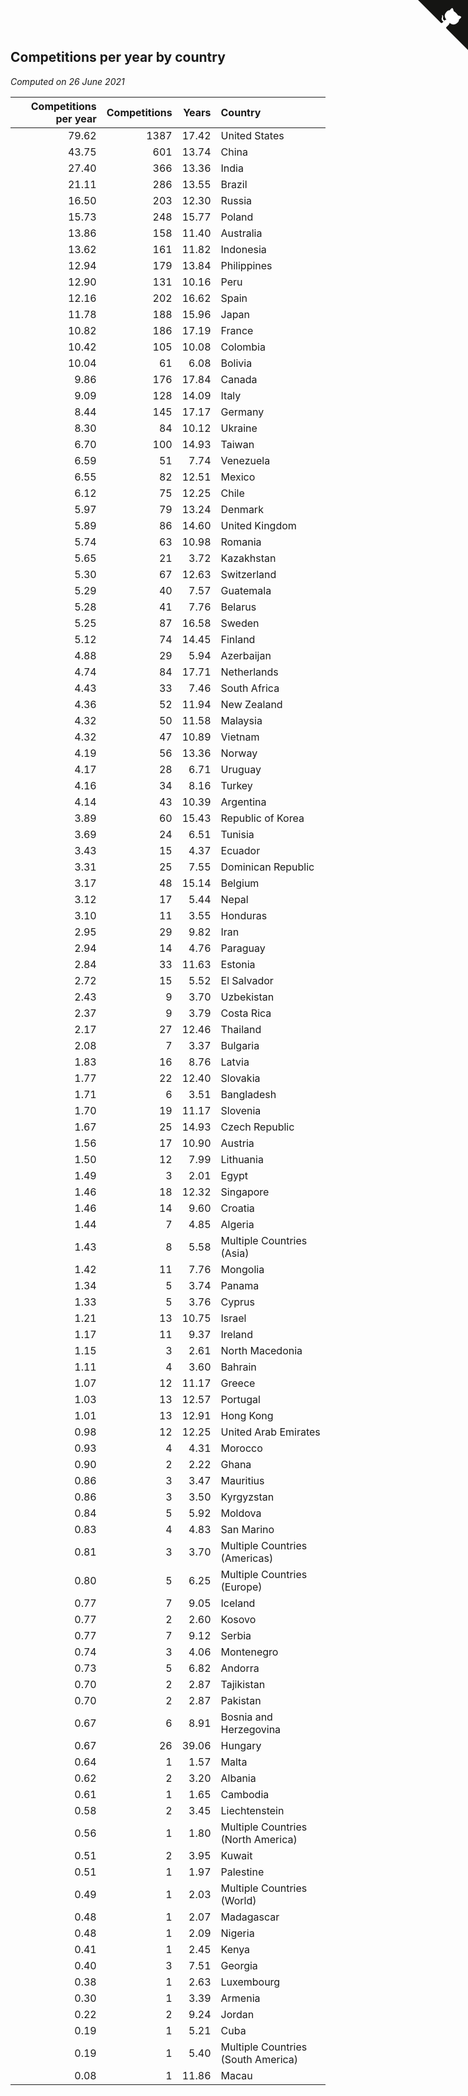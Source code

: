 ## Competitions per year by country

*Computed on 26 June 2021*

| Competitions per year | Competitions | Years | Country |
| ---: | ---: | ---: | :--- |
| 79.62 | 1387 | 17.42 | United States |
| 43.75 | 601 | 13.74 | China |
| 27.40 | 366 | 13.36 | India |
| 21.11 | 286 | 13.55 | Brazil |
| 16.50 | 203 | 12.30 | Russia |
| 15.73 | 248 | 15.77 | Poland |
| 13.86 | 158 | 11.40 | Australia |
| 13.62 | 161 | 11.82 | Indonesia |
| 12.94 | 179 | 13.84 | Philippines |
| 12.90 | 131 | 10.16 | Peru |
| 12.16 | 202 | 16.62 | Spain |
| 11.78 | 188 | 15.96 | Japan |
| 10.82 | 186 | 17.19 | France |
| 10.42 | 105 | 10.08 | Colombia |
| 10.04 | 61 | 6.08 | Bolivia |
| 9.86 | 176 | 17.84 | Canada |
| 9.09 | 128 | 14.09 | Italy |
| 8.44 | 145 | 17.17 | Germany |
| 8.30 | 84 | 10.12 | Ukraine |
| 6.70 | 100 | 14.93 | Taiwan |
| 6.59 | 51 | 7.74 | Venezuela |
| 6.55 | 82 | 12.51 | Mexico |
| 6.12 | 75 | 12.25 | Chile |
| 5.97 | 79 | 13.24 | Denmark |
| 5.89 | 86 | 14.60 | United Kingdom |
| 5.74 | 63 | 10.98 | Romania |
| 5.65 | 21 | 3.72 | Kazakhstan |
| 5.30 | 67 | 12.63 | Switzerland |
| 5.29 | 40 | 7.57 | Guatemala |
| 5.28 | 41 | 7.76 | Belarus |
| 5.25 | 87 | 16.58 | Sweden |
| 5.12 | 74 | 14.45 | Finland |
| 4.88 | 29 | 5.94 | Azerbaijan |
| 4.74 | 84 | 17.71 | Netherlands |
| 4.43 | 33 | 7.46 | South Africa |
| 4.36 | 52 | 11.94 | New Zealand |
| 4.32 | 50 | 11.58 | Malaysia |
| 4.32 | 47 | 10.89 | Vietnam |
| 4.19 | 56 | 13.36 | Norway |
| 4.17 | 28 | 6.71 | Uruguay |
| 4.16 | 34 | 8.16 | Turkey |
| 4.14 | 43 | 10.39 | Argentina |
| 3.89 | 60 | 15.43 | Republic of Korea |
| 3.69 | 24 | 6.51 | Tunisia |
| 3.43 | 15 | 4.37 | Ecuador |
| 3.31 | 25 | 7.55 | Dominican Republic |
| 3.17 | 48 | 15.14 | Belgium |
| 3.12 | 17 | 5.44 | Nepal |
| 3.10 | 11 | 3.55 | Honduras |
| 2.95 | 29 | 9.82 | Iran |
| 2.94 | 14 | 4.76 | Paraguay |
| 2.84 | 33 | 11.63 | Estonia |
| 2.72 | 15 | 5.52 | El Salvador |
| 2.43 | 9 | 3.70 | Uzbekistan |
| 2.37 | 9 | 3.79 | Costa Rica |
| 2.17 | 27 | 12.46 | Thailand |
| 2.08 | 7 | 3.37 | Bulgaria |
| 1.83 | 16 | 8.76 | Latvia |
| 1.77 | 22 | 12.40 | Slovakia |
| 1.71 | 6 | 3.51 | Bangladesh |
| 1.70 | 19 | 11.17 | Slovenia |
| 1.67 | 25 | 14.93 | Czech Republic |
| 1.56 | 17 | 10.90 | Austria |
| 1.50 | 12 | 7.99 | Lithuania |
| 1.49 | 3 | 2.01 | Egypt |
| 1.46 | 18 | 12.32 | Singapore |
| 1.46 | 14 | 9.60 | Croatia |
| 1.44 | 7 | 4.85 | Algeria |
| 1.43 | 8 | 5.58 | Multiple Countries (Asia) |
| 1.42 | 11 | 7.76 | Mongolia |
| 1.34 | 5 | 3.74 | Panama |
| 1.33 | 5 | 3.76 | Cyprus |
| 1.21 | 13 | 10.75 | Israel |
| 1.17 | 11 | 9.37 | Ireland |
| 1.15 | 3 | 2.61 | North Macedonia |
| 1.11 | 4 | 3.60 | Bahrain |
| 1.07 | 12 | 11.17 | Greece |
| 1.03 | 13 | 12.57 | Portugal |
| 1.01 | 13 | 12.91 | Hong Kong |
| 0.98 | 12 | 12.25 | United Arab Emirates |
| 0.93 | 4 | 4.31 | Morocco |
| 0.90 | 2 | 2.22 | Ghana |
| 0.86 | 3 | 3.47 | Mauritius |
| 0.86 | 3 | 3.50 | Kyrgyzstan |
| 0.84 | 5 | 5.92 | Moldova |
| 0.83 | 4 | 4.83 | San Marino |
| 0.81 | 3 | 3.70 | Multiple Countries (Americas) |
| 0.80 | 5 | 6.25 | Multiple Countries (Europe) |
| 0.77 | 7 | 9.05 | Iceland |
| 0.77 | 2 | 2.60 | Kosovo |
| 0.77 | 7 | 9.12 | Serbia |
| 0.74 | 3 | 4.06 | Montenegro |
| 0.73 | 5 | 6.82 | Andorra |
| 0.70 | 2 | 2.87 | Tajikistan |
| 0.70 | 2 | 2.87 | Pakistan |
| 0.67 | 6 | 8.91 | Bosnia and Herzegovina |
| 0.67 | 26 | 39.06 | Hungary |
| 0.64 | 1 | 1.57 | Malta |
| 0.62 | 2 | 3.20 | Albania |
| 0.61 | 1 | 1.65 | Cambodia |
| 0.58 | 2 | 3.45 | Liechtenstein |
| 0.56 | 1 | 1.80 | Multiple Countries (North America) |
| 0.51 | 2 | 3.95 | Kuwait |
| 0.51 | 1 | 1.97 | Palestine |
| 0.49 | 1 | 2.03 | Multiple Countries (World) |
| 0.48 | 1 | 2.07 | Madagascar |
| 0.48 | 1 | 2.09 | Nigeria |
| 0.41 | 1 | 2.45 | Kenya |
| 0.40 | 3 | 7.51 | Georgia |
| 0.38 | 1 | 2.63 | Luxembourg |
| 0.30 | 1 | 3.39 | Armenia |
| 0.22 | 2 | 9.24 | Jordan |
| 0.19 | 1 | 5.21 | Cuba |
| 0.19 | 1 | 5.40 | Multiple Countries (South America) |
| 0.08 | 1 | 11.86 | Macau |


<a href="https://github.com/jonatanklosko/wca_statistics" class="github-corner" aria-label="View source on Github"><svg width="80" height="80" viewBox="0 0 250 250" style="fill:#151513; color:#fff; position: absolute; top: 0; border: 0; right: 0;" aria-hidden="true"><path d="M0,0 L115,115 L130,115 L142,142 L250,250 L250,0 Z"></path><path d="M128.3,109.0 C113.8,99.7 119.0,89.6 119.0,89.6 C122.0,82.7 120.5,78.6 120.5,78.6 C119.2,72.0 123.4,76.3 123.4,76.3 C127.3,80.9 125.5,87.3 125.5,87.3 C122.9,97.6 130.6,101.9 134.4,103.2" fill="currentColor" style="transform-origin: 130px 106px;" class="octo-arm"></path><path d="M115.0,115.0 C114.9,115.1 118.7,116.5 119.8,115.4 L133.7,101.6 C136.9,99.2 139.9,98.4 142.2,98.6 C133.8,88.0 127.5,74.4 143.8,58.0 C148.5,53.4 154.0,51.2 159.7,51.0 C160.3,49.4 163.2,43.6 171.4,40.1 C171.4,40.1 176.1,42.5 178.8,56.2 C183.1,58.6 187.2,61.8 190.9,65.4 C194.5,69.0 197.7,73.2 200.1,77.6 C213.8,80.2 216.3,84.9 216.3,84.9 C212.7,93.1 206.9,96.0 205.4,96.6 C205.1,102.4 203.0,107.8 198.3,112.5 C181.9,128.9 168.3,122.5 157.7,114.1 C157.9,116.9 156.7,120.9 152.7,124.9 L141.0,136.5 C139.8,137.7 141.6,141.9 141.8,141.8 Z" fill="currentColor" class="octo-body"></path></svg></a><style>.github-corner:hover .octo-arm{animation:octocat-wave 560ms ease-in-out}@keyframes octocat-wave{0%,100%{transform:rotate(0)}20%,60%{transform:rotate(-25deg)}40%,80%{transform:rotate(10deg)}}@media (max-width:500px){.github-corner:hover .octo-arm{animation:none}.github-corner .octo-arm{animation:octocat-wave 560ms ease-in-out}}</style>
